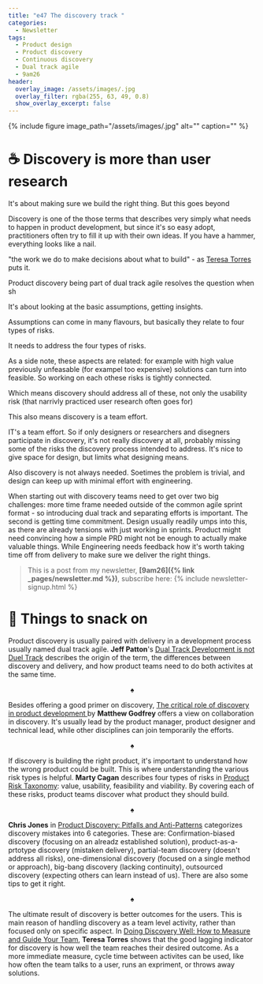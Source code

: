 ```yaml
---
title: "e47 The discovery track "
categories:
  - Newsletter
tags:
  - Product design
  - Product discovery
  - Continuous discovery
  - Dual track agile
  - 9am26
header:
  overlay_image: /assets/images/.jpg
  overlay_filter: rgba(255, 63, 49, 0.8)
  show_overlay_excerpt: false
---
```



{% include figure image_path="/assets/images/.jpg" alt="" caption="" %}

# ☕ Discovery is more than user research

It's about making sure we build the right thing. But this goes beyond

Discovery is one of the those terms that describes very simply what needs to happen in product development, but since it's so easy adopt, practitioners often try to fill it up with their own ideas. If you have a hammer, everything looks like a nail.

"the work we do to make decisions about what to build" - as [Teresa Torres](https://www.linkedin.com/in/ACoAAAAABQIBksTwFRyWlc2Rz43Z-BbuVG8zw54 "https://www.linkedin.com/in/ACoAAAAABQIBksTwFRyWlc2Rz43Z-BbuVG8zw54") puts it.


Product discovery being part of dual track agile resolves the question when sh

It's about looking at the basic assumptions, getting insights. 

Assumptions can come in many flavours, but basically they relate to four types of risks.

It needs to address the four types of risks.

As a side note, these aspects are related: for example with high value previously unfeasable (for exampel too expensive) solutions can turn into feasible. So working on each othese risks is tightly connected.

Which means discovery should address all of these, not only the usability risk (that narrivly practiced user research often goes for)

This also means discovery is a team effort.

IT's a team effort. So if only designers or researchers and disegners participate in discovery, it's not really discovery at all, probably missing some of the risks the discovery process intended to address. It's nice to give space for design, but limits what designing means.

Also discovery is not always needed. Soetimes the problem is trivial, and design can keep up with minimal effort with engineering.

When starting out with discovery teams need to get over two big challenges: more time frame needed outside of the common agile sprint format - so introducing dual track and separating efforts is important. The second is getting time commitment. Design usually readily umps into this, as there are already tensions with just working in sprints. Product might need convincing how a simple PRD might not be enough to actually make valuable things. While Engineering needs feedback how it's worth taking time off from delivery to make sure we deliver the right things.

> This is a post from my newsletter, **[9am26]({% link _pages/newsletter.md %})**, subscribe here:
> {% include newsletter-signup.html %}

# 🍪 Things to snack on

Product discovery is usually paired with delivery in a development process usually named dual track agile. **Jeff Patton**'s  [Dual Track Development is not Duel Track](http://jpattonassociates.com/dual-track-development/) describes the origin of the term, the differences between discovery and delivery, and how product teams need to do both activites at the same time.

<p style="text-align: center;">♠</p>

Besides offering a good primer on discovery, [The critical role of discovery in product development
](https://uxdesign.cc/the-critical-role-of-discovery-in-product-development-6f50bf196722) by **Matthew Godfrey** offers a view on collaboration in discovery. It's usually lead by the product manager, product designer and technical lead, while other disciplines can join temporarily the efforts. 

<p style="text-align: center;">♠</p>

If discovery is building the right product, it's important to understand how the wrong product could be built. This is where understanding the various risk types is helpful. **Marty Cagan** describes four types of risks in [Product Risk Taxonomy](https://www.svpg.com/product-risk-taxonomies/): value, usability, feasibility and viability. By covering each of these risks, product teams discover what product they should build.

<p style="text-align: center;">♠</p>

**Chris Jones** in [Product Discovery: Pitfalls and Anti-Patterns](http://svpg.com/product-discovery-anti-patterns/) categorizes discovery mistakes into 6 categories. These are: Confirmation-biased discovery (focusing on an alreadz established solution), product-as-a-prtotype discovery (mistaken delivery), partial-team discovery (doesn't address all risks), one-dimensional discovery (focused on a single method or approach), big-bang discovery (lacking continuity), outsourced discovery (expecting others can learn instead of us). There are also some tips to get it right.

<p style="text-align: center;">♠</p>

The ultimate result of discovery is better outcomes for the users. This is main reason of handling discovery as a team level activity, rather than focused only on specific aspect. In [Doing Discovery Well: How to Measure and Guide Your Team](https://www.producttalk.org/2020/06/measure-discovery/), **Teresa Torres** shows that the good lagging indicator for discovery is how well the team reaches their desired outcome. As a more immediate measure, cycle time between activites can be used, like how often the team talks to a user, runs an expriment, or throws away solutions.





